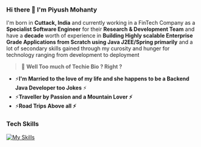 ### Hi there 👋 I'm Piyush Mohanty

I'm born in **Cuttack, India** and currently working in a FinTech Company as a  **Specialist Software Engineer** for their **Research & Development Team** and have a **decade** worth of experience in **Building Highly scalable Enterprise Grade Applications from Scratch using Java J2EE/Spring primarily** and a lot of secondary skills gained through my curosity and hunger for technology ranging from development to deployment

> 💬 **Well Too much of Techie Bio ? Right ?**

- ⚡**I'm Married to the love of my life and she happens to be a Backend Java Developer too Jokes** ⚡
- ⚡**Traveller by Passion and a Mountain Lover ⚡**
- ⚡**Road Trips Above all ⚡**



### Tech Skills

[![My Skills](https://skillicons.dev/icons?i=aws,linux,java,py,flask,spring,graphql,hibernate,mongodb,mysql,dynamodb,cassandra,postgres,redis,sqlite,nginx,kubernetes,jenkins,ansible,git,github,gitlab,maven,bash,cloudflare,js,jquery,bootstrap,wordpress,materialui,html,idea,visualstudio,vim,ps,figma&theme=light)](https://skillicons.dev)

<!--
**askmohanty/askmohanty** is a ✨ _special_ ✨ repository because its `README.md` (this file) appears on your GitHub profile.

Here are some ideas to get you started:

- 🔭 I’m currently working on ...
- 🌱 I’m currently learning ...
- 👯 I’m looking to collaborate on ...
- 🤔 I’m looking for help with ...
- 💬 Ask me about ...
- 📫 How to reach me: ...
- 😄 Pronouns: ...
- ⚡ Fun fact: ...
-->
